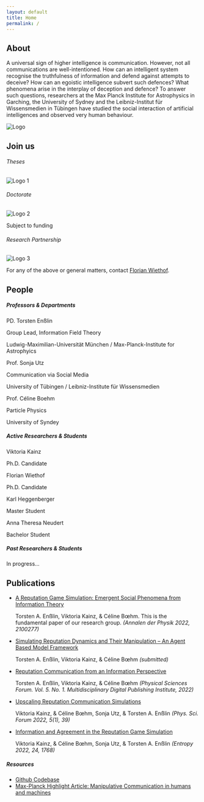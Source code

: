 ```yaml
---
layout: default
title: Home
permalink: /
---
```


<div class="scroll-container container">
  <div id="about" class="scroll-item">
    <h2 class="section-title align-center">About</h2>
    <div class="row align-items-center">
      <div class="col-md-6">
        <p>A universal sign of higher intelligence is communication. However, not all communications are well-intentioned. How can an intelligent system recognise the truthfulness of information and defend against attempts to deceive? How can an egoistic intelligence subvert such defences? What phenomena arise in the interplay of deception and defence? To answer such questions, researchers at the Max Planck Institute for Astrophysics in Garching, the University of Sydney and the Leibniz-Institut für Wissensmedien in Tübingen have studied the social interaction of artificial intelligences and observed very human behaviour.</p>
      </div>
      <div class="col-md-6 home-logo-container">
        <img
              src="{{ site.baseurl }}/assets/images/logo_with_text.png"
              alt="Logo"
              class="home-logo"
        />
      </div>
    </div>
  </div>
  <div id="join_us" class="scroll-item">
    <h2 class="section-title align-center">Join us</h2>
    <div class="row text-center my-4">
      <div class="col-4">
        <h6>Theses</h6>
        <img src="{{ site.baseurl }}/assets/images/join_us/thesis.png" alt="Logo 1" class="group-logo" />
      </div>
      <div class="col-4">
        <h6>Doctorate</h6>
        <img src="{{ site.baseurl }}/assets/images/join_us/phd.png" alt="Logo 2" class="group-logo" />
        <p class="opportunities-footnote">Subject to funding</p>
      </div>
      <div class="col-4">
        <h6>Research Partnership</h6>
        <img src="{{ site.baseurl }}/assets/images/join_us/partner.jpg" alt="Logo 3" class="group-logo" />
      </div>
    </div>
    <p class="align-center">For any of the above or general matters, contact <a href="mailto:wiethof@icloud.com">Florian Wiethof</a>.</p>
  </div>
  <div id="people" class="scroll-item">
    <h2 class="section-title align-center">People</h2>
    <h5 class="section-title">Professors & Departments</h5>
    <div class="container">
      <div class="row">
        <!-- Cell 1 -->
        <div class="col-md-4 mb-4">
          <div class="team-member text-center">
            <p class="name fw-bold">PD. Torsten Enßlin</p>
            <p class="position text-muted">Group Lead, Information Field Theory</p>
            <p class="position text-muted institute">Ludwig-Maximilian-Universität München / Max-Planck-Institute for Astrophyics</p>
          </div>
        </div>
        <!-- Cell 2 -->
        <div class="col-md-4 mb-4">
          <div class="team-member text-center">
            <p class="name fw-bold">Prof. Sonja Utz</p>
            <p class="position text-muted">Communication via Social Media</p>
            <p class="position text-muted institute">University of Tübingen / Leibniz-Institute für Wissensmedien</p>
          </div>
        </div>
        <!-- Cell 3 -->
        <div class="col-md-4 mb-4">
          <div class="team-member text-center">
            <p class="name fw-bold">Prof. Céline Boehm</p>
            <p class="position text-muted">Particle Physics</p>
            <p class="position text-muted institute"> University of Syndey</p>
          </div>
        </div>
      </div>
    </div>
    <h5 class="section-title">Active Researchers & Students</h5>   
    <div class="container">
      <div class="row">
        <!-- Cell 5 -->
        <div class="col-md-4 mb-4">
          <div class="team-member text-center">
            <p class="name fw-bold">Viktoria Kainz</p>
            <p class="position text-muted">Ph.D. Candidate</p>
          </div>
        </div>
        <!-- Cell 6 -->
        <div class="col-md-4 mb-4">
          <div class="team-member text-center">
            <p class="name fw-bold">Florian Wiethof</p>
            <p class="position text-muted">Ph.D. Candidate</p>
          </div>
        </div>
        <!-- Cell 7 -->
        <div class="col-md-4 mb-4">
          <div class="team-member text-center">
            <p class="name fw-bold">Karl Heggenberger</p>
            <p class="position text-muted">Master Student</p>
          </div>
        </div>
        <!-- Cell 8 -->
        <div class="col-md-4 mb-4">
          <div class="team-member text-center">
            <p class="name fw-bold">Anna Theresa Neudert</p>
            <p class="position text-muted">Bachelor Student</p>
          </div>
        </div>
      </div>
    </div>
    <h5 class="section-title">Past Researchers & Students</h5>   
    <div class="container">
      <div class="row">
        <!-- Cell 5 -->
        <div class="col-md-4 mb-4">
          <div class="team-member text-center">
            <p class="position text-muted">In progress...</p>
          </div>
        </div>
      </div>
    </div>
  </div>
  <div id="publications" class="scroll-item">
    <h2 class="section-title align-center">Publications</h2>
    <ul class="list-unstyled">
      <li>
        <a href="https://dx.doi.org/10.1002/andp.202100277" target="_blank">A Reputation Game Simulation: Emergent Social Phenomena from Information Theory</a>
        <p>Torsten A. Enßlin, Viktoria Kainz, & Céline Bœhm. This is the fundamental paper of our research group. <i>(Annalen der Physik 2022, 2100277)</i></p>
      </li>
      <li>
        <a href="https://psyarxiv.com/wqcmb/" target="_blank">Simulating Reputation Dynamics and Their Manipulation – An Agent Based Model Framework</a>
        <p>Torsten A. Enßlin, Viktoria Kainz, & Céline Bœhm <i>(submitted)</i></p>
      </li>
      <li>
        <a href="https://dx.doi.org/10.3390/psf2022005015" target="_blank">Reputation Communication from an Information Perspective</a>
        <p>Torsten A. Enßlin, Viktoria Kainz, & Céline Bœhm <i>(Physical Sciences Forum. Vol. 5. No. 1. Multidisciplinary Digital Publishing Institute, 2022)</i></p>
      </li>
      <li>
        <a href="https://dx.doi.org/10.3390/psf2022005039" target="_blank">Upscaling Reputation Communication Simulations</a>
        <p> Viktoria Kainz, & Céline Bœhm, Sonja Utz, & Torsten A. Enßlin <i>(Phys. Sci. Forum 2022, 5(1), 39)</i></p>
      </li>
      <li>
        <a href="https://dx.doi.org/10.3390/e24121768" target="_blank">Information and Agreement in the Reputation Game Simulation</a>
        <p>Viktoria Kainz, & Céline Bœhm, Sonja Utz, & Torsten A. Enßlin <i>(Entropy 2022, 24, 1768)</i></p>
      </li>
    </ul>
    <h5>Resources</h5>
    <ul class="list-unstyled">
      <li>
        <a href="https://github.com/white-flowey/reputation-game"><i class="fab fa-github"></i> Github Codebase</a>
      </li>
      <li>
        <a href="https://www.mpa-garching.mpg.de/1075123/hl202305"><i class="fas fa-exclamation-circle"></i> Max-Planck Highlight Article: Manipulative Communication in humans and machines</a>
      </li>
    </ul>
  </div>
</div>
